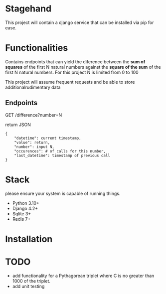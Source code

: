 # Stagehand
This project will contain a django service that can be installed via pip for ease.

# Functionalities
Contains endpoints that can yield the diference between the **sum of squares** of the first N natural numbers against the **square of the sum** of the first N natural numbers.
For this project N is limited from 0 to 100

This project will assume frequent requests and be able to store additionalrudimentary data 

## Endpoints
GET /difference?number=N

return JSON
```
{
    "datetime": current timestamp,
    "value": return,
    "number": input N,
    "occurences": # of calls for this number,
    "last_datetime": timestamp of previous call
}
```


# Stack
please ensure your system is capable of running things.
* Python 3.10+
* Django 4.2+
* Sqlite 3+
* Redis 7+

# Installation

# TODO
* add functionality for a Pythagorean triplet where C is no greater than 1000 of the triplet.
* add unit testing
